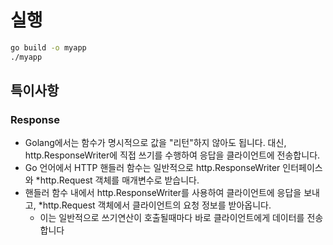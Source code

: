 
# 실행
```bash
go build -o myapp
./myapp
```

## 특이사항
### Response
- Golang에서는 함수가 명시적으로 값을 "리턴"하지 않아도 됩니다. 대신, http.ResponseWriter에 직접 쓰기를 수행하여 응답을 클라이언트에 전송합니다.
- Go 언어에서 HTTP 핸들러 함수는 일반적으로 http.ResponseWriter 인터페이스와 *http.Request 객체를 매개변수로 받습니다. 
- 핸들러 함수 내에서 http.ResponseWriter를 사용하여 클라이언트에 응답을 보내고, *http.Request 객체에서 클라이언트의 요청 정보를 받아옵니다.
  - 이는 일반적으로 쓰기연산이 호출될때마다 바로 클라이언트에게 데이터를 전송합니다